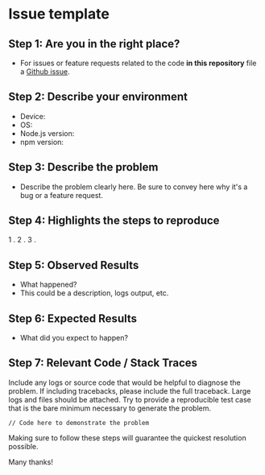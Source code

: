 # Issue template

## Step 1: Are you in the right place?

* For issues or feature requests related to the code **in this repository** file a [Github issue](https://github.com/reedia/dotfiles/issues).

## Step 2: Describe your environment

* Device:
* OS:
* Node.js version:
* npm version:
  
## Step 3: Describe the problem

* Describe the problem clearly here. Be sure to convey here why it's a bug or a feature request.

## Step 4: Highlights the steps to reproduce

  1 .
  2 .
  3 .
  
## Step 5: Observed Results

* What happened?  
* This could be a description, logs output, etc.
  
## Step 6: Expected Results

* What did you expect to happen?
  
## Step 7: Relevant Code / Stack Traces

Include any logs or source code that would be helpful to diagnose the problem. If including tracebacks, please include the full traceback. Large logs and files should be attached. Try to provide a reproducible test case that is the bare minimum necessary to generate the problem.

  `// Code here to demonstrate the problem`

Making sure to follow these steps will guarantee the quickest resolution possible.

Many thanks!
